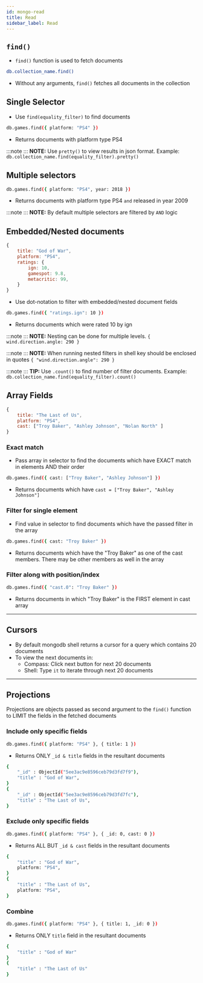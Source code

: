```yaml
---
id: mongo-read
title: Read
sidebar_label: Read
---
```


## `find()`

- `find()` function is used to fetch documents

```bash
db.collection_name.find()
```

- Without any arguments, `find()` fetches all documents in the collection

## Single Selector

- Use `find(equality_filter)` to find documents

```bash
db.games.find({ platform: "PS4" })
```

- Returns documents with platform type PS4

:::note
:::
**NOTE:** Use `pretty()` to view results in json format. Example: `db.collection_name.find(equality_filter).pretty()`

## Multiple selectors

```bash
db.games.find({ platform: "PS4", year: 2018 })
```

- Returns documents with platform type PS4 `and` released in year 2009

:::note
:::
**NOTE:** By default multiple selectors are filtered by `AND` logic

## Embedded/Nested documents

```js
{
    title: "God of War",
    platform: "PS4",
    ratings: {
        ign: 10,
        gamespot: 9.8,
        metacritic: 99,
    }
}
```

- Use dot-notation to filter with embedded/nested document fields

```bash
db.games.find({ "ratings.ign": 10 })
```

- Returns documents which were rated 10 by ign

:::note
:::
**NOTE:** Nesting can be done for multiple levels. `{ wind.direction.angle: 290 }`

:::note
:::
**NOTE:** When running nested filters in shell key should be enclosed in quotes `{ "wind.direction.angle": 290 }`

:::note
:::
**TIP:** Use `.count()` to find number of filter documents. Example: `db.collection_name.find(equality_filter).count()`

## Array Fields

```js
{
    title: "The Last of Us",
    platform: "PS4",
    cast: ["Troy Baker", "Ashley Johnson", "Nolan North" ]
}
```

### Exact match

- Pass array in selector to find the documents which have EXACT match in elements AND their order

```bash
db.games.find({ cast: ["Troy Baker", "Ashley Johnson"] })
```

- Returns documents which have `cast = ["Troy Baker", "Ashley Johnson"]`

### Filter for single element

- Find value in selector to find documents which have the passed filter in the array

```bash
db.games.find({ cast: "Troy Baker" })
```

- Returns documents which have the "Troy Baker" as one of the cast members. There may be other members as well in the array

### Filter along with position/index

```bash
db.games.find({ "cast.0": "Troy Baker" })
```

- Returns documents in which "Troy Baker" is the FIRST element in cast array

---

## Cursors

- By default mongodb shell returns a cursor for a query which contains 20 documents
- To view the next documents in:
  - Compass: Click next button for next 20 documents
  - Shell: Type `it` to iterate through next 20 documents

---

## Projections

Projections are objects passed as second argument to the `find()` function to LIMIT the fields in the fetched documents

### Include only specific fields

```bash
db.games.find({ platform: "PS4" }, { title: 1 })
```

- Returns ONLY `_id & title` fields in the resultant documents

```bash filename="Output"
{
    "_id" : ObjectId("5ee3ac9e8596ceb79d3fd7f9"),
    "title" : "God of War",
}
{
    "_id" : ObjectId("5ee3ac9e8596ceb79d3fd7fc"),
    "title" : "The Last of Us",
}
```

### Exclude only specific fields

```bash
db.games.find({ platform: "PS4" }, { _id: 0, cast: 0 })
```

- Returns ALL BUT `_id & cast` fields in the resultant documents

```bash filename="Output"
{
    "title" : "God of War",
    platform: "PS4",
}
{
    "title" : "The Last of Us",
    platform: "PS4",
}
```

### Combine

```bash
db.games.find({ platform: "PS4" }, { title: 1, _id: 0 })
```

- Returns ONLY `title` field in the resultant documents

```bash filename="Output"
{
    "title" : "God of War"
}
{
    "title" : "The Last of Us"
}
```
